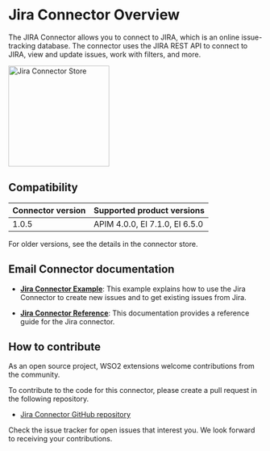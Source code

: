 # Jira Connector Overview

The JIRA Connector allows you to connect to JIRA, which is an online issue-tracking database. The connector uses the JIRA REST API to connect to JIRA, view and update issues, work with filters, and more.

<img src="{{base_path}}/assets/img/integrate/connectors/jira-store.png" title="Jira Connector Store" width="200" alt="Jira Connector Store"/>

## Compatibility

| Connector version | Supported product versions |
| ------------- |------------- |
|  1.0.5      |  APIM 4.0.0, EI 7.1.0, EI 6.5.0 |

For older versions, see the details in the connector store.

## Email Connector documentation

* **[Jira Connector Example](jira-connector-example.md)**: This example explains how to use the Jira Connector to create new issues and to get existing issues from Jira.

* **[Jira Connector Reference](jira-connector-config.md)**: This documentation provides a reference guide for the Jira connector.

## How to contribute

As an open source project, WSO2 extensions welcome contributions from the community. 

To contribute to the code for this connector, please create a pull request in the following repository. 

* [Jira Connector GitHub repository](https://github.com/wso2-extensions/esb-connector-jira)

Check the issue tracker for open issues that interest you. We look forward to receiving your contributions.
